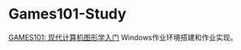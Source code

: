 # Games101-Study

[GAMES101: 现代计算机图形学入门](https://sites.cs.ucsb.edu/~lingqi/teaching/games101.html) Windows作业环境搭建和作业实现。


